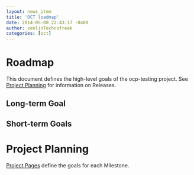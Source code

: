 ```yaml
---
layout: news_item
title: 'OCT loadmap'
date: 2014-05-08 22:43:17 -0400
author: zenlinTechnofreak
categories: [oct]
---
```

# Roadmap

This document defines the high-level goals of the ocp-testing project. See [Project Planning](#project-planning) for information on Releases.

## Long-term Goal



## Short-term Goals



Project Planning
================

[Project Pages](https://github.com/huawei-openlab/oct/wiki) define the goals for each Milestone.
